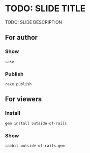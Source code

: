 # TODO: SLIDE TITLE

TODO: SLIDE DESCRIPTION

## For author

### Show

    rake

### Publish

    rake publish

## For viewers

### Install

    gem install outside-of-rails

### Show

    rabbit outside-of-rails.gem
